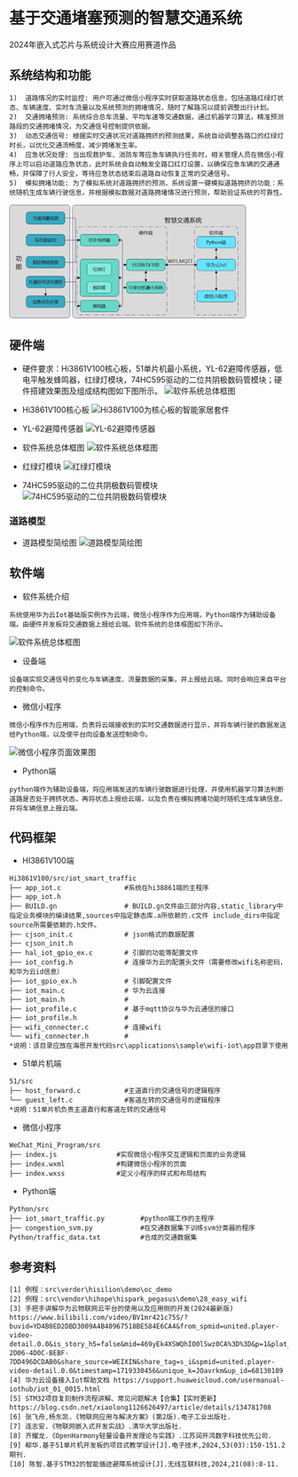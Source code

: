 # 基于交通堵塞预测的智慧交通系统<a name="ZH-CN_TOPIC_0000001130176841"></a>
2024年嵌入式芯片与系统设计大赛应用赛道作品
## 系统结构和功能
```
1)	道路情况的实时监控: 用户可通过微信小程序实时获取道路状态信息，包括道路红绿灯状态、车辆速度、实时车流量以及系统预测的拥堵情况，随时了解路况以提前调整出行计划。
2)	交通拥堵预测: 系统综合总车流量、平均车速等交通数据，通过机器学习算法，精准预测路段的交通拥堵情况，为交通信号控制提供依据。
3)	动态交通信号: 根据实时交通状况对道路拥挤的预测结果，系统自动调整各路口的红绿灯时长，以优化交通流畅度，减少拥堵发生率。
4)	应急状况处理: 当出现救护车、消防车等应急车辆执行任务时，相关管理人员在微信小程序上可以启动道路应急状态，此时系统会自动触发全路口红灯设置，以确保应急车辆的交通通畅，并保障了行人安全，等待应急状态结束后道路自动恢复正常的交通信号。
5)	模拟拥堵功能: 为了模拟系统对道路拥挤的预测，系统设置一键模拟道路拥挤的功能：系统随机生成车辆行驶信息，并根据模拟数据对道路拥堵情况进行预测，帮助验证系统的可靠性。

```

![系统框架图](https://github.com/Juvenilecris/Intelligent_Transportation_System/blob/master/images/%E7%B3%BB%E7%BB%9F%E6%A1%86%E6%9E%B6%E5%9B%BE.png)



## 硬件端
-  硬件要求：Hi3861V100核心板，51单片机最小系统，YL-62避障传感器，低电平触发蜂鸣器，红绿灯模块，74HC595驱动的二位共阴极数码管模块；硬件搭建效果图及组成结构图如下图所示。
![软件系统总体框图]()
-   Hi3861V100核心板
![Hi3861V100为核心板的智能家居套件]()
-  YL-62避障传感器
![YL-62避障传感器]()

- 软件系统总体框图
![软件系统总体框图]()
- 红绿灯模块
![红绿灯模块]()
- 74HC595驱动的二位共阴极数码管模块
![74HC595驱动的二位共阴极数码管模块]()

### 道路模型
- 道路模型简绘图
![道路模型简绘图]()

## 软件端
- 软件系统介绍
```
系统使用华为云Iot基础版实例作为云端，微信小程序作为应用端，Python端作为辅助设备端。由硬件开发板将交通数据上报给云端。软件系统的总体框图如下所示。
```
![软件系统总体框图]()
- 设备端
```
设备端实现交通信号的变化与车辆速度、流量数据的采集，并上报给云端。同时会响应来自平台的控制命令。
```
- 微信小程序
```
微信小程序作为应用端，负责将云端接收到的实时交通数据进行显示，并将车辆行驶的数据发送给Python端，以及使平台向设备发送控制命令。
```
![微信小程序页面效果图]()
- Python端
```
python端作为辅助设备端，将应用端发送的车辆行驶数据进行处理，并使用机器学习算法判断道路是否处于拥挤状态，再将状态上报给云端，以及负责在模拟拥堵功能时随机生成车辆信息，并将车辆信息上报云端。
```

## 代码框架
-  HI3861V100端
```
Hi3861V100/src/iot_smart_traffic
├── app_iot.c                #系统在hi38861端的主程序
├── app_iot.h  
├── BUILD.gn                 # BUILD.gn文件由三部分内容,static_library中指定业务模块的编译结果,sources中指定静态库.a所依赖的.c文件 include_dirs中指定source所需要依赖的.h文件。
├── cjson_init.c             # json格式的数据配置
├── cjson_init.h          
├── hal_iot_gpio_ex.c        # 引脚的功能等配置文件
├── iot_config.h             # 连接华为云的配置头文件（需要修改wifi名称密码，和华为云id信息）
├── iot_gpio_ex.h            # 引脚配置文件 
├── iot_main.c               # 华为云连接
├── iot_main.h               # 
├── iot_profile.c            # 基于mqtt协议与华为云通信的接口 
├── iot_profile.h            # 
├── wifi_connecter.c         # 连接wifi
└── wifi_connecter.h         # 
*说明：该目录应放在海思开发代码src\applications\sample\wifi-iot\app目录下使用
```
-  51单片机端
```
51/src
├── host_forward.c           #主道直行的交通信号的逻辑程序              
└── guest_left.c             #客道左转的交通信号的逻辑程序
*说明：51单片机负责主道直行和客道左转的交通信号
```
- 微信小程序
```
WeChat_Mini_Program/src
├── index.js               #实现微信小程序交互逻辑和页面的业务逻辑 
├── index.wxml             #构建微信小程序的页面
├── index.wxss             #定义小程序的样式和布局结构 
```
- Python端
```
Python/src
├── iot_smart_traffic.py         #python端工作的主程序 
├── congestion_svm.py            #在交通数据集下训练svm分类器的程序
Python/traffic_data.txt          #合成的交通数据集
```

## 参考资料

```
[1] 例程：src\verder\hisilion\demo\oc_demo
[2] 例程：src\vendor\hihope\hispark_pegasus\demo\28_easy_wifi
[3] 手把手讲解华为云物联网云平台的使用以及应用侧的开发(2024最新版) https://www.bilibili.com/video/BV1mr421c75S/?buvid=YD4B0ED2DBD3009A4B40967518BE584E6CA4&from_spmid=united.player-video-detail.0.0&is_story_h5=false&mid=469yEk4XSWQhIO0lSwz0CA%3D%3D&p=1&plat_id=122&share_from=ugc&share_medium=iphone&share_plat=ios&share_session_id=AB43F94E-2D06-4D0C-BEBF-7DD496DCDAB0&share_source=WEIXIN&share_tag=s_i&spmid=united.player-video-detail.0.0&timestamp=1719330456&unique_k=JOavrkm&up_id=68130189
[4] 华为云设备接入Iot帮助文档 https://support.huaweicloud.com/usermanual-iothub/iot_01_0015.html
[5] STM32项目复刻制作流程讲解、常见问题解决【合集】【实时更新】https://blog.csdn.net/xiaolong1126626497/article/details/134781708
[6] 张飞舟,杨东凯.《物联网应用与解决方案》(第2版).电子工业出版社.
[7]	连志安.《物联网嵌入式开发实战》.清华大学出版社.
[8]	齐耀龙.《OpenHarmony轻量设备开发理论与实践》.江苏润开鸿数字科技优先公司.
[9]	郗华.基于51单片机开发板的项目式教学设计[J].电子技术,2024,53(03):150-151.2 期刊.
[10] 陈智.基于STM32的智能循迹避障系统设计[J].无线互联科技,2024,21(08):8-11.

```
